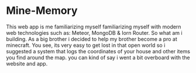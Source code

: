 # Mine-Memory
This web app is me familiarizing myself familiarizing myself with modern web technologies such as: Meteor, MongoDB &amp; Iorn Router. So what am i building. As a big brother i decided to help my brother become a pro at minecraft. You see, its very easy to get lost in that open world so i suggested a system that logs the coordinates of your house and other items you find around the map. you can kind of say i went a bit overboard with the website and app. 
